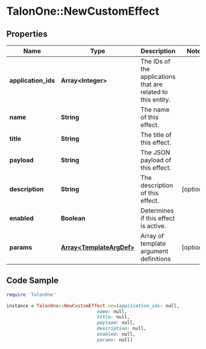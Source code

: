 # TalonOne::NewCustomEffect

## Properties

Name | Type | Description | Notes
------------ | ------------- | ------------- | -------------
**application_ids** | **Array&lt;Integer&gt;** | The IDs of the applications that are related to this entity. | 
**name** | **String** | The name of this effect. | 
**title** | **String** | The title of this effect. | 
**payload** | **String** | The JSON payload of this effect. | 
**description** | **String** | The description of this effect. | [optional] 
**enabled** | **Boolean** | Determines if this effect is active. | 
**params** | [**Array&lt;TemplateArgDef&gt;**](TemplateArgDef.md) | Array of template argument definitions | [optional] 

## Code Sample

```ruby
require 'TalonOne'

instance = TalonOne::NewCustomEffect.new(application_ids: null,
                                 name: null,
                                 title: null,
                                 payload: null,
                                 description: null,
                                 enabled: null,
                                 params: null)
```


